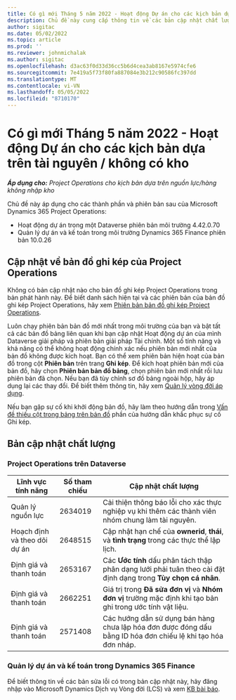 ```yaml
---
title: Có gì mới Tháng 5 năm 2022 - Hoạt động Dự án cho các kịch bản dựa trên tài nguyên / không có kho
description: Chủ đề này cung cấp thông tin về các bản cập nhật chất lượng có sẵn trong bản phát hành tháng 5 năm 2022 của Microsoft Dynamics 365 Project Operations cho các kịch bản dựa trên tài nguyên / không có hàng.
author: sigitac
ms.date: 05/02/2022
ms.topic: article
ms.prod: ''
ms.reviewer: johnmichalak
ms.author: sigitac
ms.openlocfilehash: d3ac63f0d33d36cc5b6d4cea3ab8167e5974cfe6
ms.sourcegitcommit: 7e419a5f73f80fa887084e3b212c90586fc397dd
ms.translationtype: MT
ms.contentlocale: vi-VN
ms.lasthandoff: 05/05/2022
ms.locfileid: "8710170"
---
```

# <a name="whats-new-may-2022---project-operations-for-resourcenon-stocked-based-scenarios"></a>Có gì mới Tháng 5 năm 2022 - Hoạt động Dự án cho các kịch bản dựa trên tài nguyên / không có kho

_**Áp dụng cho:** Project Operations cho kịch bản dựa trên nguồn lực/hàng không nhập kho_

Chủ đề này áp dụng cho các thành phần và phiên bản sau của Microsoft Dynamics 365 Project Operations:

- Hoạt động dự án trong một Dataverse phiên bản môi trường 4.42.0.70
- Quản lý dự án và kế toán trong môi trường Dynamics 365 Finance phiên bản 10.0.26

## <a name="project-operations-dual-write-maps-updates"></a>Cập nhật về bản đồ ghi kép của Project Operations

Không có bản cập nhật nào cho bản đồ ghi kép Project Operations trong bản phát hành này. Để biết danh sách hiện tại và các phiên bản của bản đồ ghi kép Project Operations, hãy xem [Phiên bản bản đồ ghi kép Project Operations](../environment/resource-dual-write-maps.md).

Luôn chạy phiên bản bản đồ mới nhất trong môi trường của bạn và bật tất cả các bản đồ bảng liên quan khi bạn cập nhật Hoạt động dự án của mình Dataverse giải pháp và phiên bản giải pháp Tài chính. Một số tính năng và khả năng có thể không hoạt động chính xác nếu phiên bản mới nhất của bản đồ không được kích hoạt. Bạn có thể xem phiên bản hiện hoạt của bản đồ trong cột **Phiên bản** trên trang **Ghi kép**. Để kích hoạt phiên bản mới của bản đồ, hãy chọn **Phiên bản bản đồ bảng**, chọn phiên bản mới nhất rồi lưu phiên bản đã chọn. Nếu bạn đã tùy chỉnh sơ đồ bảng ngoài hộp, hãy áp dụng lại các thay đổi. Để biết thêm thông tin, hãy xem [Quản lý vòng đời áp dụng](/dynamics365/fin-ops-core/dev-itpro/data-entities/dual-write/app-lifecycle-management).

Nếu bạn gặp sự cố khi khởi động bản đồ, hãy làm theo hướng dẫn trong [Vấn đề thiếu cột trong bảng trên bản đồ](/dynamics365/fin-ops-core/dev-itpro/data-entities/dual-write/dual-write-troubleshooting-finops-upgrades#missing-table-columns-issue-on-maps) phần của hướng dẫn khắc phục sự cố Ghi kép.

## <a name="quality-updates"></a>Bản cập nhật chất lượng
### <a name="project-operations-on-dataverse"></a>Project Operations trên Dataverse

| Lĩnh vực tính năng | Số tham chiếu | Cập nhật chất lượng |
| --- | --- | --- |
| Quản lý nguồn lực | 2634019 | Cải thiện thông báo lỗi cho xác thực nghiệp vụ khi thêm các thành viên nhóm chung làm tài nguyên. |
| Hoạch định và theo dõi dự án | 2648515 | Cập nhật hạn chế của **ownerid**, **thái**, và **tình trạng** trong các thực thể lập lịch. |
| Định giá và thanh toán | 2653167 | Các **Ước tính** dấu phân tách thập phân dạng lưới phải tuân theo cài đặt định dạng trong **Tùy chọn cá nhân**. |
| Định giá và thanh toán| 2662251 | Giá trị trong **Đã sửa đơn vị** và **Nhóm đơn vị** trường mặc định khi tạo bản ghi trong ước tính vật liệu. |
| Định giá và thanh toán| 2571408 | Các hướng dẫn sử dụng bán hàng chưa lập hóa đơn được đóng dấu bằng ID hóa đơn chiếu lệ khi tạo hóa đơn nháp. |

### <a name="project-management-and-accounting-in-dynamics-365-finance"></a>Quản lý dự án và kế toán trong Dynamics 365 Finance

Để biết thông tin về các bản sửa lỗi có trong bản cập nhật này, hãy đăng nhập vào Microsoft Dynamics Dịch vụ Vòng đời (LCS) và xem [KB bài báo](https://fix.lcs.dynamics.com/Issue/Details?bugId=662864).
